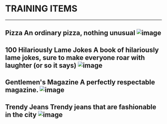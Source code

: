 # TRAINING ITEMS

-----------------------------------------------------------------------------------------------------------------
Pizza
An ordinary pizza, nothing unusual
![image](https://github.com/mind-set09/DBL-Api/assets/141085830/000e9aac-a186-4392-9c28-eb45ab03014d)
-----------------------------------------------------------------------------------------------------------------
100 Hilariously Lame Jokes
A book of hilariously lame jokes, sure to make everyone roar with laughter (or so it says)
![image](https://github.com/mind-set09/DBL-Api/assets/141085830/11f19862-49b4-45de-a5fa-7ddfc108073f)
-----------------------------------------------------------------------------------------------------------------
Gentlemen's Magazine
A perfectly respectable magazine.
![image](https://github.com/mind-set09/DBL-Api/assets/141085830/73568a6e-9b28-4c9a-91bb-595afd4b044c)
-----------------------------------------------------------------------------------------------------------------
Trendy Jeans
Trendy jeans that are fashionable in the city
![image](https://github.com/mind-set09/DBL-Api/assets/141085830/4a3b68f6-2b15-4ffd-ae0d-7f2cd1718ec2)
-----------------------------------------------------------------------------------------------------------------

